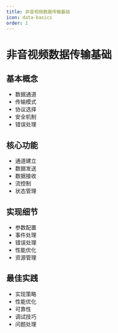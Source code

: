 ```yaml
---
title: 非音视频数据传输基础
icon: data-basics
order: 1
---
```


# 非音视频数据传输基础

## 基本概念
- 数据通道
- 传输模式
- 协议选择
- 安全机制
- 错误处理

## 核心功能
- 通道建立
- 数据发送
- 数据接收
- 流控制
- 状态管理

## 实现细节
- 参数配置
- 事件处理
- 错误处理
- 性能优化
- 资源管理

## 最佳实践
- 实现策略
- 性能优化
- 可靠性
- 调试技巧
- 问题处理
